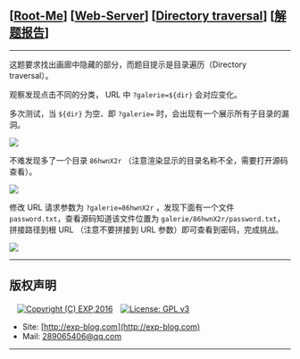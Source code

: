 ## [[Root-Me](https://www.root-me.org/)] [[Web-Server](https://www.root-me.org/en/Challenges/Web-Server/)] [[Directory traversal](https://www.root-me.org/en/Challenges/Web-Server/Directory-traversal)] [[解题报告](https://exp-blog.com/safe/ctf/rootme/web-server/directorytraversal/)]

------

这题要求找出画廊中隐藏的部分，而题目提示是目录遍历（Directory traversal）。

观察发现点击不同的分类， URL 中 `?galerie=${dir}` 会对应变化。

多次测试，当 `${dir}` 为空、即 `?galerie=` 时，会出现有一个展示所有子目录的漏洞。

![](https://github.com/lyy289065406/CTF-Solving-Reports/blob/master/rootme/Web-Server/%5B17%5D%20%5B25P%5D%20Directory%20traversal/imgs/01.png)

不难发现多了一个目录 `86hwnX2r` （注意渲染显示的目录名称不全，需要打开源码查看）。

![](https://github.com/lyy289065406/CTF-Solving-Reports/blob/master/rootme/Web-Server/%5B17%5D%20%5B25P%5D%20Directory%20traversal/imgs/02.png)

修改 URL 请求参数为 `?galerie=86hwnX2r` ，发现下面有一个文件 `password.txt`，查看源码知道该文件位置为 `galerie/86hwnX2r/password.txt`，拼接路径到根 URL （注意不要拼接到 URL 参数）即可查看到密码，完成挑战。

![](https://github.com/lyy289065406/CTF-Solving-Reports/blob/master/rootme/Web-Server/%5B17%5D%20%5B25P%5D%20Directory%20traversal/imgs/03.png)

------

## 版权声明

　[![Copyright (C) EXP,2016](https://img.shields.io/badge/Copyright%20(C)-EXP%202016-blue.svg)](http://exp-blog.com)　[![License: GPL v3](https://img.shields.io/badge/License-GPL%20v3-blue.svg)](https://www.gnu.org/licenses/gpl-3.0)
  

- Site: [http://exp-blog.com](http://exp-blog.com) 
- Mail: <a href="mailto:289065406@qq.com?subject=[EXP's Github]%20Your%20Question%20（请写下您的疑问）&amp;body=What%20can%20I%20help%20you?%20（需要我提供什么帮助吗？）">289065406@qq.com</a>


------
